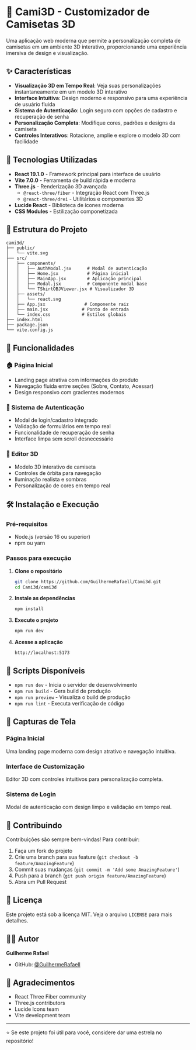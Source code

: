 # 🎨 Cami3D - Customizador de Camisetas 3D

Uma aplicação web moderna que permite a personalização completa de camisetas em um ambiente 3D interativo, proporcionando uma experiência imersiva de design e visualização.

## ✨ Características

- **Visualização 3D em Tempo Real**: Veja suas personalizações instantaneamente em um modelo 3D interativo
- **Interface Intuitiva**: Design moderno e responsivo para uma experiência de usuário fluida
- **Sistema de Autenticação**: Login seguro com opções de cadastro e recuperação de senha
- **Personalização Completa**: Modifique cores, padrões e designs da camiseta
- **Controles Interativos**: Rotacione, amplie e explore o modelo 3D com facilidade

## 🚀 Tecnologias Utilizadas

- **React 19.1.0** - Framework principal para interface de usuário
- **Vite 7.0.0** - Ferramenta de build rápida e moderna
- **Three.js** - Renderização 3D avançada
  - `@react-three/fiber` - Integração React com Three.js
  - `@react-three/drei` - Utilitários e componentes 3D
- **Lucide React** - Biblioteca de ícones moderna
- **CSS Modules** - Estilização componetizada

## 📁 Estrutura do Projeto

```
cami3d/
├── public/
│   └── vite.svg
├── src/
│   ├── components/
│   │   ├── AuthModal.jsx      # Modal de autenticação
│   │   ├── Home.jsx           # Página inicial
│   │   ├── MainApp.jsx        # Aplicação principal
│   │   ├── Modal.jsx          # Componente modal base
│   │   └── TShirtOBJViewer.jsx # Visualizador 3D
│   ├── assets/
│   │   └── react.svg
│   ├── App.jsx               # Componente raiz
│   ├── main.jsx             # Ponto de entrada
│   └── index.css            # Estilos globais
├── index.html
├── package.json
└── vite.config.js
```

## 🎯 Funcionalidades

### 🏠 Página Inicial
- Landing page atrativa com informações do produto
- Navegação fluida entre seções (Sobre, Contato, Acessar)
- Design responsivo com gradientes modernos

### 🔐 Sistema de Autenticação
- Modal de login/cadastro integrado
- Validação de formulários em tempo real
- Funcionalidade de recuperação de senha
- Interface limpa sem scroll desnecessário

### 🎨 Editor 3D
- Modelo 3D interativo de camiseta
- Controles de órbita para navegação
- Iluminação realista e sombras
- Personalização de cores em tempo real

## 🛠️ Instalação e Execução

### Pré-requisitos
- Node.js (versão 16 ou superior)
- npm ou yarn

### Passos para execução

1. **Clone o repositório**
   ```bash
   git clone https://github.com/GuilhermeRafaell/Cami3d.git
   cd Cami3d/cami3d
   ```

2. **Instale as dependências**
   ```bash
   npm install
   ```

3. **Execute o projeto**
   ```bash
   npm run dev
   ```

4. **Acesse a aplicação**
   ```
   http://localhost:5173
   ```

## 📝 Scripts Disponíveis

- `npm run dev` - Inicia o servidor de desenvolvimento
- `npm run build` - Gera build de produção
- `npm run preview` - Visualiza o build de produção
- `npm run lint` - Executa verificação de código

## 🎨 Capturas de Tela

### Página Inicial
Uma landing page moderna com design atrativo e navegação intuitiva.

### Interface de Customização
Editor 3D com controles intuitivos para personalização completa.

### Sistema de Login
Modal de autenticação com design limpo e validação em tempo real.

## 🤝 Contribuindo

Contribuições são sempre bem-vindas! Para contribuir:

1. Faça um fork do projeto
2. Crie uma branch para sua feature (`git checkout -b feature/AmazingFeature`)
3. Commit suas mudanças (`git commit -m 'Add some AmazingFeature'`)
4. Push para a branch (`git push origin feature/AmazingFeature`)
5. Abra um Pull Request

## 📄 Licença

Este projeto está sob a licença MIT. Veja o arquivo `LICENSE` para mais detalhes.

## 👨‍💻 Autor

**Guilherme Rafael**
- GitHub: [@GuilhermeRafaell](https://github.com/GuilhermeRafaell)

## 🙏 Agradecimentos

- React Three Fiber community
- Three.js contributors
- Lucide Icons team
- Vite development team

---

⭐ Se este projeto foi útil para você, considere dar uma estrela no repositório!